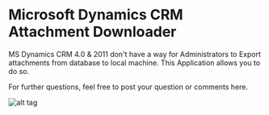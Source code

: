 # Microsoft Dynamics CRM Attachment Downloader
MS Dynamics CRM 4.0 & 2011 don't have a way for Administrators to Export attachments from database to local machine. This Application allows you to do so.

For further questions, feel free to post your question or comments here.

![alt tag](https://www.digioz.com/images/digioz/CRM_Attachment_Download_Application.png)
